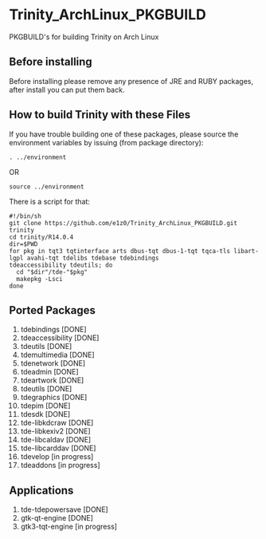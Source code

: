 # Trinity_ArchLinux_PKGBUILD
PKGBUILD's for building Trinity on Arch Linux

## Before installing
Before installing please remove any presence of JRE and RUBY packages, 
after install you can put them back.


## How to build Trinity with these Files
If you have trouble building one of these packages,
please source the environment variables by issuing (from package directory):
```
. ../environment
```
OR
```
source ../environment
```

There is a script for that:
```
#!/bin/sh
git clone https://github.com/e1z0/Trinity_ArchLinux_PKGBUILD.git trinity
cd trinity/R14.0.4
dir=$PWD
for pkg in tqt3 tqtinterface arts dbus-tqt dbus-1-tqt tqca-tls libart-lgpl avahi-tqt tdelibs tdebase tdebindings 
tdeaccessibility tdeutils; do
  cd "$dir"/tde-"$pkg"
  makepkg -Lsci
done

```

## Ported Packages
1. tdebindings [DONE]
2. tdeaccessibility [DONE]
3. tdeutils [DONE]
4. tdemultimedia [DONE]
5. tdenetwork [DONE]
6. tdeadmin [DONE]
7. tdeartwork [DONE]
8. tdeutils [DONE]
9. tdegraphics [DONE]
10. tdepim [DONE]
11. tdesdk [DONE]
12. tde-libkdcraw [DONE]
13. tde-libkexiv2 [DONE]
14. tde-libcaldav [DONE]
15. tde-libcarddav [DONE]
16. tdevelop [in progress]
17. tdeaddons [in progress]


## Applications
1. tde-tdepowersave [DONE]
2. gtk-qt-engine [DONE]
3. gtk3-tqt-engine [in progress]
